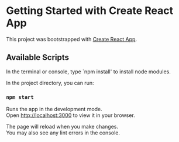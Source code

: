 # Getting Started with Create React App

This project was bootstrapped with [Create React App](https://github.com/facebook/create-react-app).

## Available Scripts

In the terminal or console, type `npm install' to install node modules.

In the project directory, you can run:

### `npm start`

Runs the app in the development mode.\
Open [http://localhost:3000](http://localhost:3000) to view it in your browser.

The page will reload when you make changes.\
You may also see any lint errors in the console.
